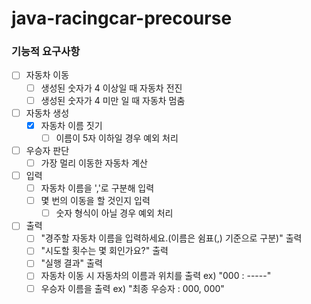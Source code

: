 # java-racingcar-precourse

### 기능적 요구사항

- [ ] 자동차 이동
    - [ ] 생성된 숫자가 4 이상일 때 자동차 전진
    - [ ] 생성된 숫자가 4 미만 일 때 자동차 멈춤

- [ ] 자동차 생성
    - [x] 자동차 이름 짓기
        - [ ] 이름이 5자 이하일 경우 예외 처리

- [ ] 우승자 판단
    - [ ] 가장 멀리 이동한 자동차 계산

- [ ] 입력
    - [ ] 자동차 이름을 ','로 구분해 입력
    - [ ] 몇 번의 이동을 할 것인지 입력
        - [ ] 숫자 형식이 아닐 경우 예외 처리

- [ ] 출력
    - [ ] "경주할 자동차 이름을 입력하세요.(이름은 쉼표(,) 기준으로 구분)" 출력
    - [ ] "시도할 횟수는 몇 회인가요?" 출력
    - [ ] "실행 결과" 출력
    - [ ] 자동차 이동 시 자동차의 이름과 위치를 출력 ex) "000 : -----"
    - [ ] 우승자 이름을 출력 ex) "최종 우승자 : 000, 000"
